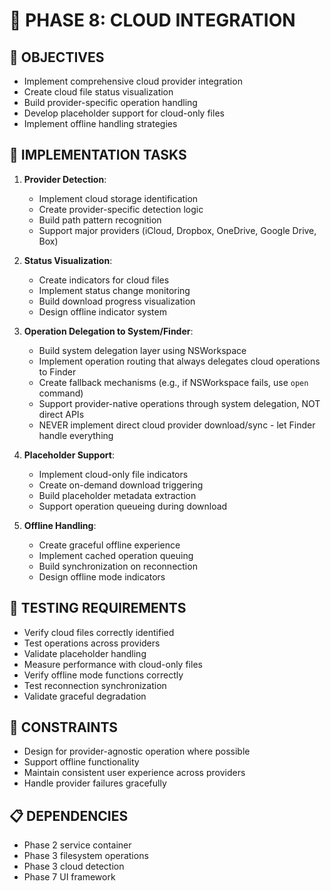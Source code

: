 # 🚧 PHASE 8: CLOUD INTEGRATION

## 📝 OBJECTIVES
- Implement comprehensive cloud provider integration
- Create cloud file status visualization
- Build provider-specific operation handling
- Develop placeholder support for cloud-only files
- Implement offline handling strategies

## 🔧 IMPLEMENTATION TASKS

1. **Provider Detection**:
   - Implement cloud storage identification
   - Create provider-specific detection logic
   - Build path pattern recognition
   - Support major providers (iCloud, Dropbox, OneDrive, Google Drive, Box)

2. **Status Visualization**:
   - Create indicators for cloud files
   - Implement status change monitoring
   - Build download progress visualization
   - Design offline indicator system

3. **Operation Delegation to System/Finder**:
   - Build system delegation layer using NSWorkspace
   - Implement operation routing that always delegates cloud operations to Finder
   - Create fallback mechanisms (e.g., if NSWorkspace fails, use `open` command)
   - Support provider-native operations through system delegation, NOT direct APIs
   - NEVER implement direct cloud provider download/sync - let Finder handle everything

4. **Placeholder Support**:
   - Implement cloud-only file indicators
   - Create on-demand download triggering
   - Build placeholder metadata extraction
   - Support operation queueing during download

5. **Offline Handling**:
   - Create graceful offline experience
   - Implement cached operation queuing
   - Build synchronization on reconnection
   - Design offline mode indicators

## 🧪 TESTING REQUIREMENTS
- Verify cloud files correctly identified
- Test operations across providers
- Validate placeholder handling
- Measure performance with cloud-only files
- Verify offline mode functions correctly
- Test reconnection synchronization
- Validate graceful degradation

## 🚫 CONSTRAINTS
- Design for provider-agnostic operation where possible
- Support offline functionality
- Maintain consistent user experience across providers
- Handle provider failures gracefully

## 📋 DEPENDENCIES
- Phase 2 service container
- Phase 3 filesystem operations
- Phase 3 cloud detection
- Phase 7 UI framework
